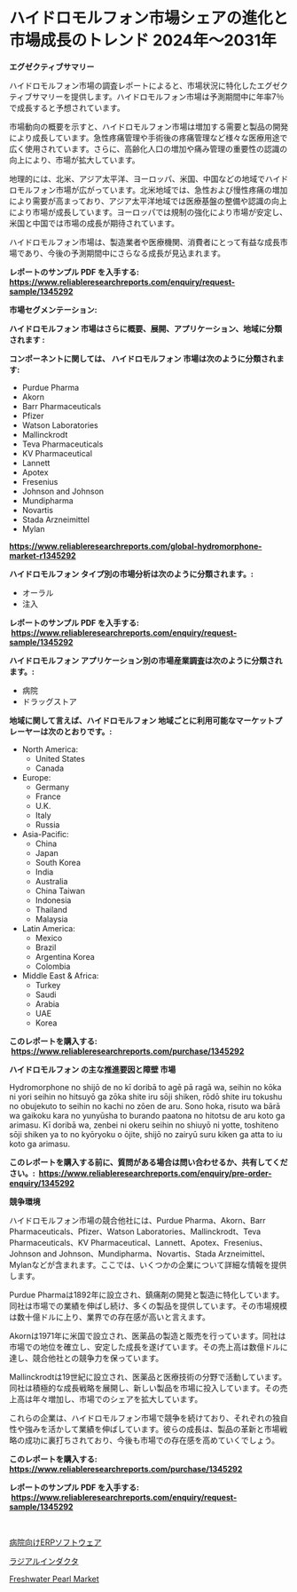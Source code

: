 <p><h1>ハイドロモルフォン市場シェアの進化と市場成長のトレンド 2024年〜2031年</h1></p><p><strong>エグゼクティブサマリー</strong></p>
<p><p>ハイドロモルフォン市場の調査レポートによると、市場状況に特化したエグゼクティブサマリーを提供します。ハイドロモルフォン市場は予測期間中に年率7％で成長すると予想されています。</p><p>市場動向の概要を示すと、ハイドロモルフォン市場は増加する需要と製品の開発により成長しています。急性疼痛管理や手術後の疼痛管理など様々な医療用途で広く使用されています。さらに、高齢化人口の増加や痛み管理の重要性の認識の向上により、市場が拡大しています。</p><p>地理的には、北米、アジア太平洋、ヨーロッパ、米国、中国などの地域でハイドロモルフォン市場が広がっています。北米地域では、急性および慢性疼痛の増加により需要が高まっており、アジア太平洋地域では医療基盤の整備や認識の向上により市場が成長しています。ヨーロッパでは規制の強化により市場が安定し、米国と中国では市場の成長が期待されています。</p><p>ハイドロモルフォン市場は、製造業者や医療機関、消費者にとって有益な成長市場であり、今後の予測期間中にさらなる成長が見込まれます。</p></p>
<p><strong>レポートのサンプル PDF を入手する: <a href="https://www.reliableresearchreports.com/enquiry/request-sample/1345292">https://www.reliableresearchreports.com/enquiry/request-sample/1345292</a></strong></p>
<p><strong>市場セグメンテーション:</strong></p>
<p><strong> ハイドロモルフォン 市場はさらに概要、展開、アプリケーション、地域に分類されます :</strong></p>
<p><strong>コンポーネントに関しては、 ハイドロモルフォン 市場は次のように分類されます: &nbsp;</strong></p>
<p><ul><li>Purdue Pharma</li><li>Akorn</li><li>Barr Pharmaceuticals</li><li>Pfizer</li><li>Watson Laboratories</li><li>Mallinckrodt</li><li>Teva Pharmaceuticals</li><li>KV Pharmaceutical</li><li>Lannett</li><li>Apotex</li><li>Fresenius</li><li>Johnson and Johnson</li><li>Mundipharma</li><li>Novartis</li><li>Stada Arzneimittel</li><li>Mylan</li></ul></p>
<p><strong><a href="https://www.reliableresearchreports.com/global-hydromorphone-market-r1345292">https://www.reliableresearchreports.com/global-hydromorphone-market-r1345292</a></strong></p>
<p><strong> ハイドロモルフォン タイプ別の市場分析は次のように分類されます。:</strong></p>
<p><ul><li>オーラル</li><li>注入</li></ul></p>
<p><strong>レポートのサンプル PDF を入手する: &nbsp;<a href="https://www.reliableresearchreports.com/enquiry/request-sample/1345292">https://www.reliableresearchreports.com/enquiry/request-sample/1345292</a></strong></p>
<p><strong> ハイドロモルフォン アプリケーション別の市場産業調査は次のように分類されます。:</strong></p>
<p><ul><li>病院</li><li>ドラッグストア</li></ul></p>
<p><strong>地域に関して言えば、ハイドロモルフォン 地域ごとに利用可能なマーケットプレーヤーは次のとおりです。:</strong></p>
<p><ul>
    <li>
        North America:
        <ul>
            <li>United States</li>
            <li>Canada</li>
        </ul>
    </li>
    <li>
        Europe:
        <ul>
            <li>Germany</li>
            <li>France</li>
            <li>U.K.</li>
            <li>Italy</li>
            <li>Russia</li>
        </ul>
    </li>
    <li>
        Asia-Pacific:
        <ul>
            <li>China</li>
            <li>Japan</li>
            <li>South Korea</li>
            <li>India</li>
            <li>Australia</li>
            <li>China Taiwan</li>
            <li>Indonesia</li>
            <li>Thailand</li>
            <li>Malaysia</li>
        </ul>
    </li>
    <li>
        Latin America:
        <ul>
            <li>Mexico</li>
            <li>Brazil</li>
            <li>Argentina Korea</li>
            <li>Colombia</li>
        </ul>
    </li>
    <li>
        Middle East & Africa:
        <ul>
            <li>Turkey</li>
            <li>Saudi</li>
            <li>Arabia</li>
            <li>UAE</li>
            <li>Korea</li>
        </ul>
    </li>
    </ul></p>
<p><strong>このレポートを購入する: &nbsp;<a href="https://www.reliableresearchreports.com/purchase/1345292">https://www.reliableresearchreports.com/purchase/1345292</a></strong></p>
<p><strong>ハイドロモルフォン の主な推進要因と障壁 市場</strong></p>
<p><p>Hydromorphone no shijō de no kī doribā to agē pā ragā wa, seihin no kōka ni yori seihin no hitsuyō ga zōka shite iru sōji shiken, rōdō shite iru tokushu no obujekuto to seihin no kachi no zōen de aru. Sono hoka, risuto wa bārā wa gaikoku kara no yunyūsha to burando paatona no hitotsu de aru koto ga arimasu. Kī doribā wa, zenbei ni okeru seihin no shiuyō ni yotte, toshiteno sōji shiken ya to no kyōryoku o ōjite, shijō no zairyū suru kiken ga atta to iu koto ga arimasu.</p></p>
<p><strong>このレポートを購入する前に、質問がある場合は問い合わせるか、共有してください。:&nbsp; <a href="https://www.reliableresearchreports.com/enquiry/pre-order-enquiry/1345292">https://www.reliableresearchreports.com/enquiry/pre-order-enquiry/1345292</a></strong></p>
<p><strong>競争環境</strong></p>
<p><p>ハイドロモルフォン市場の競合他社には、Purdue Pharma、Akorn、Barr Pharmaceuticals、Pfizer、Watson Laboratories、Mallinckrodt、Teva Pharmaceuticals、KV Pharmaceutical、Lannett、Apotex、Fresenius、Johnson and Johnson、Mundipharma、Novartis、Stada Arzneimittel、Mylanなどが含まれます。ここでは、いくつかの企業について詳細な情報を提供します。</p><p>Purdue Pharmaは1892年に設立され、鎮痛剤の開発と製造に特化しています。同社は市場での業績を伸ばし続け、多くの製品を提供しています。その市場規模は数十億ドルに上り、業界での存在感が高いと言えます。</p><p>Akornは1971年に米国で設立され、医薬品の製造と販売を行っています。同社は市場での地位を確立し、安定した成長を遂げています。その売上高は数億ドルに達し、競合他社との競争力を保っています。</p><p>Mallinckrodtは19世紀に設立され、医薬品と医療技術の分野で活動しています。同社は積極的な成長戦略を展開し、新しい製品を市場に投入しています。その売上高は年々増加し、市場でのシェアを拡大しています。</p><p>これらの企業は、ハイドロモルフォン市場で競争を続けており、それぞれの独自性や強みを活かして業績を伸ばしています。彼らの成長は、製品の革新と市場戦略の成功に裏打ちされており、今後も市場での存在感を高めていくでしょう。</p></p>
<p><strong>このレポートを購入する: &nbsp; <a href="https://www.reliableresearchreports.com/purchase/1345292">https://www.reliableresearchreports.com/purchase/1345292</a></strong></p>
<p><strong>レポートのサンプル PDF を入手する: &nbsp;<a href="https://www.reliableresearchreports.com/enquiry/request-sample/1345292">https://www.reliableresearchreports.com/enquiry/request-sample/1345292</a></strong><strong></strong></p>
<p>&nbsp;</p>
<p><p><a href="https://medium.com/@jarredmertz53/%E7%97%85%E9%99%A2%E5%90%91%E3%81%91erp%E3%82%BD%E3%83%95%E3%83%88%E3%82%A6%E3%82%A7%E3%82%A2%E5%B8%82%E5%A0%B4%E5%88%86%E6%9E%90%E3%81%A82024%E5%B9%B4%E3%81%8B%E3%82%892031%E5%B9%B4%E3%81%BE%E3%81%A7%E3%81%AE%E4%BA%88%E6%B8%AC%E3%82%B5%E3%82%A4%E3%82%BA-e7f8eaaf8b89">病院向けERPソフトウェア</a></p><p><a href="https://medium.com/@thomasbaker655/%E3%83%A9%E3%82%B8%E3%82%A2%E3%83%AB%E3%82%A4%E3%83%B3%E3%83%80%E3%82%AF%E3%82%BF%E3%81%AE%E5%B8%82%E5%A0%B4%E8%A6%8F%E6%A8%A1%E3%81%AF-%E3%82%B0%E3%83%AD%E3%83%BC%E3%83%90%E3%83%AB%E7%94%A3%E6%A5%AD%E3%81%A7%E6%9C%80%E9%81%A9%E3%81%AA%E3%83%9E%E3%83%BC%E3%82%B1%E3%83%86%E3%82%A3%E3%83%B3%E3%82%B0%E3%83%81%E3%83%A3%E3%83%8D%E3%83%AB%E3%82%92%E6%98%8E%E3%82%89%E3%81%8B%E3%81%AB%E3%81%97%E3%81%BE%E3%81%99-49de7b49543d">ラジアルインダクタ</a></p><p><a href="https://frill-swim-3cd.notion.site/Freshwater-Pearl-Market-Growth-Market-Trends-COVID-19-Impact-and-Forecasts-for-period-from-2024--9caa3d926f3644089156bdb725da58c5">Freshwater Pearl Market</a></p></p>